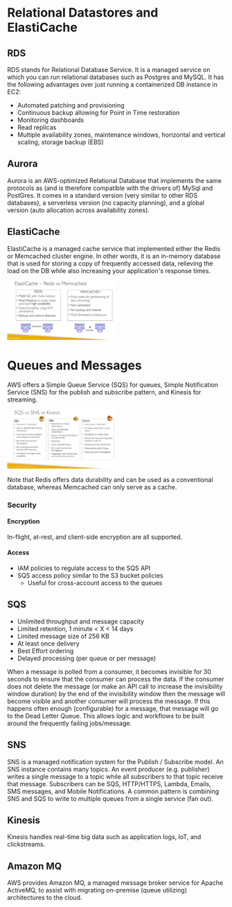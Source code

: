 # Relational Datastores and ElastiCache
## RDS
RDS stands for Relational Database Service.  It is a managed service on which you can run relational databases such as Postgres and MySQL.
It has the following advantages over just running a containerized DB instance in EC2:
- Automated patching and provisioning
- Continuous backup allowing for Point in Time restoration
- Monitoring dashboards
- Read replicas
- Multiple availability zones, maintenance windows, horizontal and vertical scaling, storage backup (EBS)

## Aurora
Aurora is an AWS-optimized Relational Database that implements the same protocols as (and is therefore compatible with the drivers of) MySql and PostGres.  It comes in a standard version (very similar to other RDS databases), a serverless version (no capacity planning), and a global version (auto allocation across availability zones).

## ElastiCache
ElastiCache is a managed cache service that implemented either the Redis or Memcached cluster engine.  In other words, it is an in-memory database that is used for storing a copy of frequently accessed data, relieving the load on the DB while also increasing your application's response times.
<!-- ![Elasticache](./images/elasticache.png | width=100) -->
<img src="./images/elasticache.png" alt="Elasticache" width="50%">

# Queues and Messages
AWS offers a Simple Queue Service (SQS) for queues, Simple Notification Service (SNS) for the publish and subscribe pattern, and Kinesis for streaming.

<!-- ![Queues and Messages services](./images/queues_messages.png) -->
<img src="./images/queues_messages.png" alt="Queues and Messages services" width="50%">

Note that Redis offers data durability and can be used as a conventional database, whereas Memcached can only serve as a cache.

### Security
#### Encryption
In-flight, at-rest, and client-side encryption are all supported.
#### Access
- IAM policies to regulate access to the SQS API
- SQS access policy similar to the S3 bucket policies
  - Useful for cross-account access to the queues

## SQS
- Unlimited throughput and message capacity
- Limited retention, 1 minute < X < 14 days
- Limited message size of 256 KB
- At least once delivery
- Best Effort ordering
- Delayed processing (per queue or per message)

When a message is polled from a consumer, it becomes invisible for 30 seconds to ensure that the consumer can process the data.  If the consumer does not delete the message (or make an API call to increase the invisibility window duration) by the end of the invisibility window then the message will become visible and another consumer will process the message.  If this happens often enough (configurable) for a message, that message will go to the Dead Letter Queue.  This allows logic and workflows to be built around the frequently failing jobs/message.

## SNS
SNS is a managed notification system for the Publish / Subscribe model.  An SNS instance contains many topics.  An event producer (e.g. publisher) writes a single message to a topic while all subscribers to that topic receive that message.  Subscribers can be SQS, HTTP/HTTPS, Lambda, Emails, SMS messages, and Mobile Notifications.  A common pattern is combining SNS and SQS to write to multiple queues from a single service (fan out).

## Kinesis
Kinesis handles real-time big data such as application logs, IoT, and clickstreams.

## Amazon MQ
AWS provides Amazon MQ, a managed message broker service for Apache ActiveMQ, to assist with migrating on-premise (queue utilizing) architectures to the cloud.